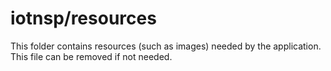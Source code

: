 # iotnsp/resources

This folder contains resources (such as images) needed by the application. This file can
be removed if not needed.
